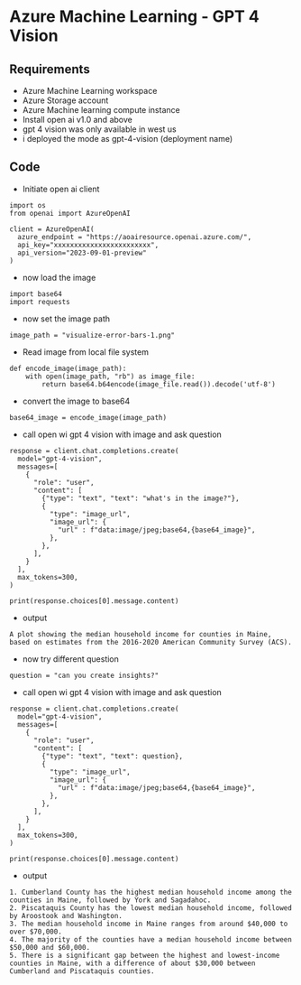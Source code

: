 # Azure Machine Learning - GPT 4 Vision

## Requirements

- Azure Machine Learning workspace
- Azure Storage account
- Azure Machine learning compute instance
- Install open ai v1.0 and above
- gpt 4 vision was only available in west us
- i deployed the mode as gpt-4-vision (deployment name)

## Code

- Initiate open ai client

```
import os
from openai import AzureOpenAI

client = AzureOpenAI(
  azure_endpoint = "https://aoairesource.openai.azure.com/", 
  api_key="xxxxxxxxxxxxxxxxxxxxxxxx",  
  api_version="2023-09-01-preview"
)
```

- now load the image

```
import base64
import requests
```

- now set the image path

```
image_path = "visualize-error-bars-1.png"
```

- Read image from local file system

```
def encode_image(image_path):
    with open(image_path, "rb") as image_file:
        return base64.b64encode(image_file.read()).decode('utf-8')
```

- convert the image to base64

```
base64_image = encode_image(image_path)
```

- call open wi gpt 4 vision with image and ask question

```
response = client.chat.completions.create(
  model="gpt-4-vision",
  messages=[
    {
      "role": "user",
      "content": [
        {"type": "text", "text": "what's in the image?"},
        {
          "type": "image_url",
          "image_url": {
            "url" : f"data:image/jpeg;base64,{base64_image}",
          },
        },
      ],
    }
  ],
  max_tokens=300,
)

print(response.choices[0].message.content)
```

- output

```
A plot showing the median household income for counties in Maine, based on estimates from the 2016-2020 American Community Survey (ACS).
```

- now try different question

```
question = "can you create insights?"
```

- call open wi gpt 4 vision with image and ask question

```
response = client.chat.completions.create(
  model="gpt-4-vision",
  messages=[
    {
      "role": "user",
      "content": [
        {"type": "text", "text": question},
        {
          "type": "image_url",
          "image_url": {
            "url" : f"data:image/jpeg;base64,{base64_image}",
          },
        },
      ],
    }
  ],
  max_tokens=300,
)

print(response.choices[0].message.content)
```

- output

```
1. Cumberland County has the highest median household income among the counties in Maine, followed by York and Sagadahoc.
2. Piscataquis County has the lowest median household income, followed by Aroostook and Washington.
3. The median household income in Maine ranges from around $40,000 to over $70,000.
4. The majority of the counties have a median household income between $50,000 and $60,000.
5. There is a significant gap between the highest and lowest-income counties in Maine, with a difference of about $30,000 between Cumberland and Piscataquis counties.
```